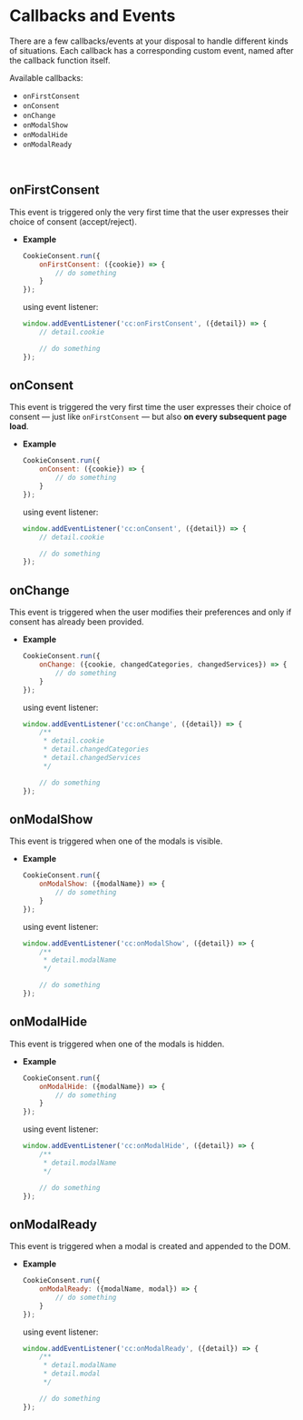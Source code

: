 # Callbacks and Events
There are a few callbacks/events at your disposal to handle different kinds of situations. Each callback has a corresponding custom event, named after the callback function itself.

Available callbacks:

- `onFirstConsent`
- `onConsent`
- `onChange`
- `onModalShow`
- `onModalHide`
- `onModalReady`

<br>

## onFirstConsent
This event is triggered only the very first time that the user expresses their choice of consent (accept/reject).

- **Example** <br>

    ```javascript
    CookieConsent.run({
        onFirstConsent: ({cookie}) => {
            // do something
        }
    });
    ```

    using event listener:
    ```javascript
    window.addEventListener('cc:onFirstConsent', ({detail}) => {
        // detail.cookie

        // do something
    });
    ```

## onConsent
This event is triggered the very first time the user expresses their choice of consent — just like `onFirstConsent` — but also **on every subsequent page load**.

- **Example** <br>

    ```javascript
    CookieConsent.run({
        onConsent: ({cookie}) => {
            // do something
        }
    });
    ```

    using event listener:
    ```javascript
    window.addEventListener('cc:onConsent', ({detail}) => {
        // detail.cookie

        // do something
    });
    ```

## onChange
This event is triggered when the user modifies their preferences and only if consent has already been provided.

- **Example** <br>

    ```javascript
    CookieConsent.run({
        onChange: ({cookie, changedCategories, changedServices}) => {
            // do something
        }
    });
    ```

    using event listener:
    ```javascript
    window.addEventListener('cc:onChange', ({detail}) => {
        /**
         * detail.cookie
         * detail.changedCategories
         * detail.changedServices
         */

        // do something
    });
    ```

## onModalShow
This event is triggered when one of the modals is visible.

- **Example** <br>

    ```javascript
    CookieConsent.run({
        onModalShow: ({modalName}) => {
            // do something
        }
    });
    ```

    using event listener:
    ```javascript
    window.addEventListener('cc:onModalShow', ({detail}) => {
        /**
         * detail.modalName
         */

        // do something
    });
    ```

## onModalHide
This event is triggered when one of the modals is hidden.

- **Example** <br>

    ```javascript
    CookieConsent.run({
        onModalHide: ({modalName}) => {
            // do something
        }
    });
    ```

    using event listener:
    ```javascript
    window.addEventListener('cc:onModalHide', ({detail}) => {
        /**
         * detail.modalName
         */

        // do something
    });
    ```

## onModalReady
This event is triggered when a modal is created and appended to the DOM.

- **Example** <br>

    ```javascript
    CookieConsent.run({
        onModalReady: ({modalName, modal}) => {
            // do something
        }
    });
    ```

    using event listener:
    ```javascript
    window.addEventListener('cc:onModalReady', ({detail}) => {
        /**
         * detail.modalName
         * detail.modal
         */

        // do something
    });
    ```
